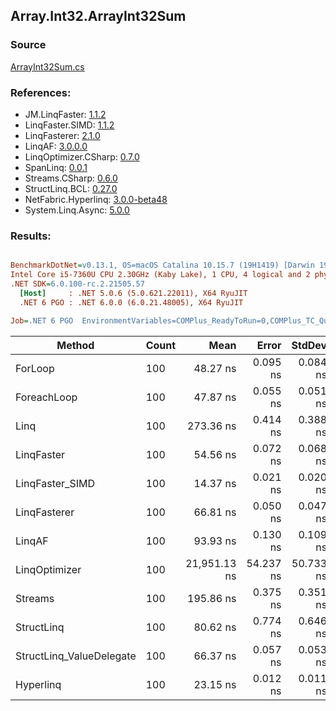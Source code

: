 ﻿## Array.Int32.ArrayInt32Sum

### Source
[ArrayInt32Sum.cs](../LinqBenchmarks/Array/Int32/ArrayInt32Sum.cs)

### References:
- JM.LinqFaster: [1.1.2](https://www.nuget.org/packages/JM.LinqFaster/1.1.2)
- LinqFaster.SIMD: [1.1.2](https://www.nuget.org/packages/LinqFaster.SIMD/1.0.3)
- LinqFasterer: [2.1.0](https://www.nuget.org/packages/LinqFasterer/2.1.0)
- LinqAF: [3.0.0.0](https://www.nuget.org/packages/LinqAF/3.0.0.0)
- LinqOptimizer.CSharp: [0.7.0](https://www.nuget.org/packages/LinqOptimizer.CSharp/0.7.0)
- SpanLinq: [0.0.1](https://www.nuget.org/packages/SpanLinq/0.0.1)
- Streams.CSharp: [0.6.0](https://www.nuget.org/packages/Streams.CSharp/0.6.0)
- StructLinq.BCL: [0.27.0](https://www.nuget.org/packages/StructLinq/0.27.0)
- NetFabric.Hyperlinq: [3.0.0-beta48](https://www.nuget.org/packages/NetFabric.Hyperlinq/3.0.0-beta48)
- System.Linq.Async: [5.0.0](https://www.nuget.org/packages/System.Linq.Async/5.0.0)

### Results:
``` ini

BenchmarkDotNet=v0.13.1, OS=macOS Catalina 10.15.7 (19H1419) [Darwin 19.6.0]
Intel Core i5-7360U CPU 2.30GHz (Kaby Lake), 1 CPU, 4 logical and 2 physical cores
.NET SDK=6.0.100-rc.2.21505.57
  [Host]     : .NET 5.0.6 (5.0.621.22011), X64 RyuJIT
  .NET 6 PGO : .NET 6.0.0 (6.0.21.48005), X64 RyuJIT

Job=.NET 6 PGO  EnvironmentVariables=COMPlus_ReadyToRun=0,COMPlus_TC_QuickJitForLoops=1,COMPlus_TieredPGO=1  Runtime=.NET 6.0  

```
|                   Method | Count |         Mean |     Error |    StdDev |          Ratio | RatioSD |  Gen 0 | Allocated |
|------------------------- |------ |-------------:|----------:|----------:|---------------:|--------:|-------:|----------:|
|                  ForLoop |   100 |     48.27 ns |  0.095 ns |  0.084 ns |       baseline |         |      - |         - |
|              ForeachLoop |   100 |     47.87 ns |  0.055 ns |  0.051 ns |   1.01x faster |   0.00x |      - |         - |
|                     Linq |   100 |    273.36 ns |  0.414 ns |  0.388 ns |   5.66x slower |   0.01x | 0.0153 |      32 B |
|               LinqFaster |   100 |     54.56 ns |  0.072 ns |  0.068 ns |   1.13x slower |   0.00x |      - |         - |
|          LinqFaster_SIMD |   100 |     14.37 ns |  0.021 ns |  0.020 ns |   3.36x faster |   0.01x |      - |         - |
|             LinqFasterer |   100 |     66.81 ns |  0.050 ns |  0.047 ns |   1.38x slower |   0.00x |      - |         - |
|                   LinqAF |   100 |     93.93 ns |  0.130 ns |  0.109 ns |   1.95x slower |   0.00x |      - |         - |
|            LinqOptimizer |   100 | 21,951.13 ns | 54.237 ns | 50.733 ns | 454.94x slower |   1.11x | 7.6599 |  16,071 B |
|                  Streams |   100 |    195.86 ns |  0.375 ns |  0.351 ns |   4.06x slower |   0.01x | 0.0994 |     208 B |
|               StructLinq |   100 |     80.62 ns |  0.774 ns |  0.646 ns |   1.67x slower |   0.01x | 0.0153 |      32 B |
| StructLinq_ValueDelegate |   100 |     66.37 ns |  0.057 ns |  0.053 ns |   1.37x slower |   0.00x |      - |         - |
|                Hyperlinq |   100 |     23.15 ns |  0.012 ns |  0.011 ns |   2.08x faster |   0.00x |      - |         - |
